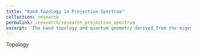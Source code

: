 ```yaml
---
title: "Band Topology in Projective Spectrum"
collection: research
permalink: /research/research_projective_spectrum
excerpt: 'The band topology and quantum geometry derived from the eigenstates of the projective spectrum are as important as those derived from the energy eigenstates.'
---
```

<p style="text-align: justify;">
Topology
</p>